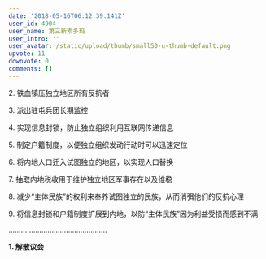```yaml
---
date: '2018-05-16T06:12:39.141Z'
user_id: 4904
user_name: 第三新索多玛
user_intro: ''
user_avatar: /static/upload/thumb/small50-u-thumb-default.png
upvote: 11
downvote: 0
comments: []
---
```


2\. 铁血镇压独立地区所有反抗者

3\. 派出驻屯兵团长期监控

4\. 实现信息封锁，防止独立组织利用互联网传递信息

5\. 制定户籍制度，以便独立组织发动行动时可以迅速定位

6\. 将内地人口迁入试图独立的地区，以实现人口替换

7\. 抽取内地税收用于维护独立地区军事存在以及维稳

8\. 减少“主体民族”的权利来奉养试图独立的民族，从而消弭他们的反抗心理

9\. 将信息封锁和户籍制度扩展到内地，以防“主体民族”因为利益受损而感到不满

…………………………………………

**1\. 解散议会**
